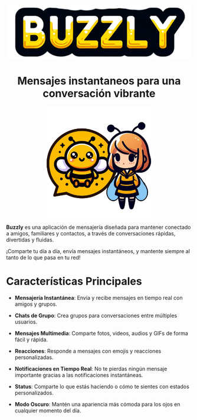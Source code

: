 <p align="center">
    <img src="/public/src/img/logotexto2-1024.png" width=500>
</p>

<h1 align="center">
 Mensajes instantaneos para una conversación vibrante
</h1>

<p align="center">
    <img src="/public/src/img/logo21024.png" width=300>
</p>

**Buzzly** es una aplicación de mensajería diseñada para mantener conectado a amigos, familiares y contactos, a través de conversaciones rápidas, divertidas y fluidas. 

¡Comparte tu día a día, envía mensajes instantáneos, y mantente siempre al tanto de lo que pasa en tu red!

# Características Principales

- **Mensajería Instantánea**: Envía y recibe mensajes en tiempo real con amigos y grupos.

- **Chats de Grupo**: Crea grupos para conversaciones entre múltiples usuarios.

- **Mensajes Multimedia**: Comparte fotos, videos, audios y GIFs de forma fácil y rápida.

- **Reacciones**: Responde a mensajes con emojis y reacciones personalizadas.

- **Notificaciones en Tiempo Real**: No te pierdas ningún mensaje importante gracias a las notificaciones instantáneas.

- **Status**: Comparte lo que estás haciendo o cómo te sientes con estados personalizados.

- **Modo Oscuro**: Mantén una apariencia más cómoda para los ojos en cualquier momento del día.